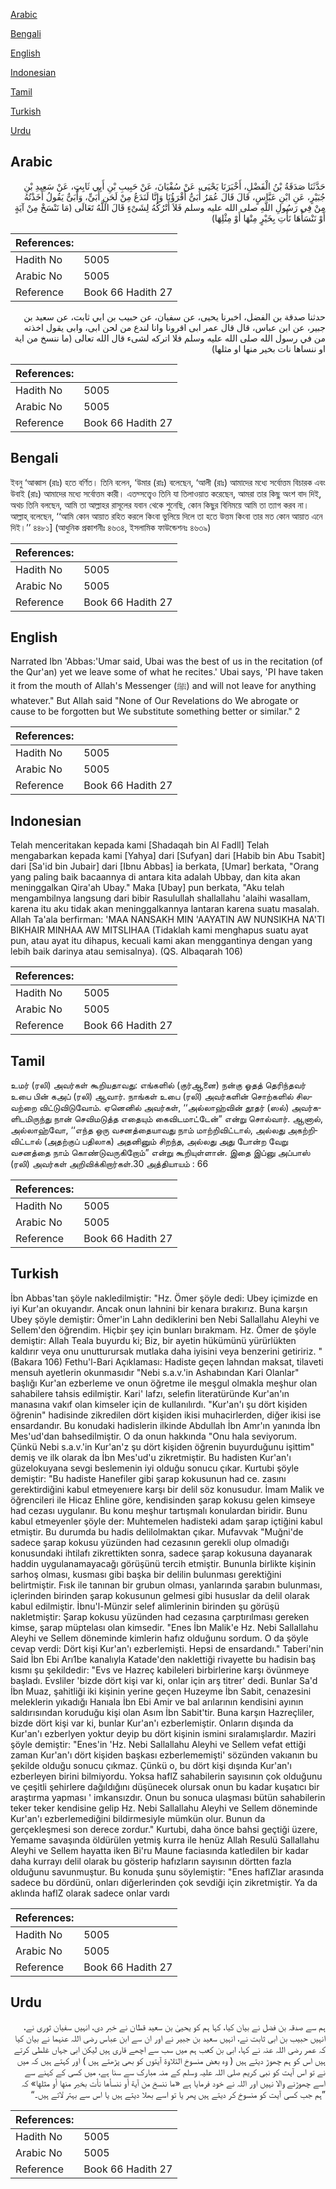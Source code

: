 [Arabic](#arabic)

[Bengali](#bengali)

[English](#english)

[Indonesian](#indonesian)

[Tamil](#tamil)

[Turkish](#turkish)

[Urdu](#urdu)

## Arabic


<div dir="rtl" lang="ar" style={{fontSize:'larger',backgroundColor:'#f8f9fa',padding:20}}>
حَدَّثَنَا صَدَقَةُ بْنُ الْفَضْلِ، أَخْبَرَنَا يَحْيَى، عَنْ سُفْيَانَ، عَنْ حَبِيبِ بْنِ أَبِي ثَابِتٍ، عَنْ سَعِيدِ بْنِ جُبَيْرٍ، عَنِ ابْنِ عَبَّاسٍ، قَالَ قَالَ عُمَرُ أُبَىٌّ أَقْرَؤُنَا وَإِنَّا لَنَدَعُ مِنْ لَحَنِ أُبَىٍّ، وَأُبَىٌّ يَقُولُ أَخَذْتُهُ مِنْ فِي رَسُولِ اللَّهِ صلى الله عليه وسلم فَلاَ أَتْرُكُهُ لِشَىْءٍ قَالَ اللَّهُ تَعَالَى ‏(‏مَا نَنْسَخْ مِنْ آيَةٍ أَوْ نَنْسَأْهَا نَأْتِ بِخَيْرٍ مِنْهَا أَوْ مِثْلِهَا‏)‏
</div>
<div style={{backgroundColor:'#f8f9fa',padding:20, marginBottom: 10}}><table> <thead> <tr> <th>References:</th> <th></th> </tr> </thead> <tbody><tr><td>Hadith No</td><td>5005</td></tr><tr><td>Arabic No</td><td>5005</td></tr><tr><td>Reference</td><td>Book 66 Hadith 27</td></tr></tbody></table></div>


<div dir="rtl" lang="ar" style={{fontSize:'larger',backgroundColor:'#f8f9fa',padding:20}}>
حدثنا صدقة بن الفضل، اخبرنا يحيى، عن سفيان، عن حبيب بن ابي ثابت، عن سعيد بن جبير، عن ابن عباس، قال قال عمر ابى اقرونا وانا لندع من لحن ابى، وابى يقول اخذته من في رسول الله صلى الله عليه وسلم فلا اتركه لشىء قال الله تعالى (ما ننسخ من اية او ننساها نات بخير منها او مثلها)
</div>
<div style={{backgroundColor:'#f8f9fa',padding:20, marginBottom: 10}}><table> <thead> <tr> <th>References:</th> <th></th> </tr> </thead> <tbody><tr><td>Hadith No</td><td>5005</td></tr><tr><td>Arabic No</td><td>5005</td></tr><tr><td>Reference</td><td>Book 66 Hadith 27</td></tr></tbody></table></div>

## Bengali


<div dir="ltr" lang="bn" style={{fontSize:'larger',backgroundColor:'#f8f9fa',padding:20}}>
ইবনু ‘আব্বাস (রাঃ) হতে বর্ণিত। তিনি বলেন, ‘উমার (রাঃ) বলেছেন, ‘আলী (রাঃ) আমাদের মধ্যে সর্বোত্তম বিচারক এবং উবাই (রাঃ) আমাদের মধ্যে সর্বোত্তম কারী। এতদ্সত্ত্বেও তিনি যা তিলাওয়াত করেছেন, আমরা তার কিছু অংশ বাদ দিই, অথচ তিনি বলছেন, আমি তা আল্লাহর রাসূলের যবান থেকে শুনেছি, কোন কিছুর বিনিময়ে আমি তা ত্যাগ করব না। আল্লাহ্ বলেছেন, ‘‘আমি কোন আয়াত রহিত করলে কিংবা ভুলিয়ে দিলে তা হতে উত্তম কিংবা তার মত কোন আয়াত এনে দিই।’’ ৪৪৮১] (আধুনিক প্রকাশনীঃ ৪৬৩৪, ইসলামিক ফাউন্ডেশনঃ ৪৬৩৯)
</div>
<div style={{backgroundColor:'#f8f9fa',padding:20, marginBottom: 10}}><table> <thead> <tr> <th>References:</th> <th></th> </tr> </thead> <tbody><tr><td>Hadith No</td><td>5005</td></tr><tr><td>Arabic No</td><td>5005</td></tr><tr><td>Reference</td><td>Book 66 Hadith 27</td></tr></tbody></table></div>

## English


<div dir="ltr" lang="en" style={{fontSize:'larger',backgroundColor:'#f8f9fa',padding:20}}>
Narrated Ibn 'Abbas:'Umar said, Ubai was the best of us in the recitation (of the Qur'an) yet we leave some of what he recites.' Ubai says, 'PI have taken it from the mouth of Allah's Messenger (ﷺ) and will not leave for anything whatever." But Allah said "None of Our Revelations do We abrogate or cause to be forgotten but We substitute something better or similar." 2
</div>
<div style={{backgroundColor:'#f8f9fa',padding:20, marginBottom: 10}}><table> <thead> <tr> <th>References:</th> <th></th> </tr> </thead> <tbody><tr><td>Hadith No</td><td>5005</td></tr><tr><td>Arabic No</td><td>5005</td></tr><tr><td>Reference</td><td>Book 66 Hadith 27</td></tr></tbody></table></div>

## Indonesian


<div dir="ltr" lang="id" style={{fontSize:'larger',backgroundColor:'#f8f9fa',padding:20}}>
Telah menceritakan kepada kami [Shadaqah bin Al Fadll] Telah mengabarkan kepada kami [Yahya] dari [Sufyan] dari [Habib bin Abu Tsabit] dari [Sa'id bin Jubair] dari [Ibnu Abbas] ia berkata, [Umar] berkata, "Orang yang paling baik bacaannya di antara kita adalah Ubbay, dan kita akan meninggalkan Qira'ah Ubay." Maka [Ubay] pun berkata, "Aku telah mengambilnya langsung dari bibir Rasulullah shallallahu 'alaihi wasallam, karena itu aku tidak akan meninggalkannya lantaran karena suatu masalah. Allah Ta'ala berfirman: 'MAA NANSAKH MIN 'AAYATIN AW NUNSIKHA NA'TI BIKHAIR MINHAA AW MITSLIHAA (Tidaklah kami menghapus suatu ayat pun, atau ayat itu dihapus, kecuali kami akan menggantinya dengan yang lebih baik darinya atau semisalnya). (QS. Albaqarah 106)
</div>
<div style={{backgroundColor:'#f8f9fa',padding:20, marginBottom: 10}}><table> <thead> <tr> <th>References:</th> <th></th> </tr> </thead> <tbody><tr><td>Hadith No</td><td>5005</td></tr><tr><td>Arabic No</td><td>5005</td></tr><tr><td>Reference</td><td>Book 66 Hadith 27</td></tr></tbody></table></div>

## Tamil


<div dir="ltr" lang="ta" style={{fontSize:'larger',backgroundColor:'#f8f9fa',padding:20}}>
உமர் (ரலி) அவர்கள் கூறியதாவது: எங்களில் (குர்ஆனை) நன்கு ஓதத் தெரிந்தவர் உபை பின் கஅப் (ரலி) ஆவார். நாங்கள் உபை (ரலி) அவர்களின் சொற்களில் சிலவற்றை விட்டுவிடுவோம். ஏனெனில் அவர்கள், ‘‘அல்லாஹ்வின் தூதர் (ஸல்) அவர்களிடமிருந்து நான் செவிமடுத்த எதையும் கைவிடமாட்டேன்” என்று சொல்வார். ஆனால், அல்லாஹ்வோ, ‘‘எந்த ஒரு வசனத்தையாவது நாம் மாற்றிவிட்டால், அல்லது அகற்றிவிட்டால் (அதற்குப் பதிலாக) அதனினும் சிறந்த, அல்லது அது போன்ற வேறு வசனத்தை நாம் கொண்டுவருகிறோம்” என்று கூறியுள்ளான். இதை இப்னு அப்பாஸ் (ரலி) அவர்கள் அறிவிக்கிறார்கள்.30 அத்தியாயம் : 66
</div>
<div style={{backgroundColor:'#f8f9fa',padding:20, marginBottom: 10}}><table> <thead> <tr> <th>References:</th> <th></th> </tr> </thead> <tbody><tr><td>Hadith No</td><td>5005</td></tr><tr><td>Arabic No</td><td>5005</td></tr><tr><td>Reference</td><td>Book 66 Hadith 27</td></tr></tbody></table></div>

## Turkish


<div dir="ltr" lang="tr" style={{fontSize:'larger',backgroundColor:'#f8f9fa',padding:20}}>
İbn Abbas'tan şöyle nakledilmiştir: "Hz. Ömer şöyle dedi: Ubey içimizde en iyi Kur'an okuyandır. Ancak onun lahnini bir kenara bırakırız. Buna karşın Ubey şöyle demiştir: Ömer'in Lahn dediklerini ben Nebi Sallallahu Aleyhi ve Sellem'den öğrendim. Hiçbir şey için bunları bırakmam. Hz. Ömer de şöyle demiştir: Allah Teala buyurdu ki; Biz, bir ayetin hükümünü yürürlükten kaldırır veya onu unutturursak mutlaka daha iyisini veya benzerini getiririz. "(Bakara 106) Fethu'l-Bari Açıklaması: Hadiste geçen lahndan maksat, tilaveti mensuh ayetlerin okunmasıdır "Nebi s.a.v.'in Ashabından Kari Olanlar" başlığı Kur'an ezberleme ve onun öğretme ile meşgul olmakla meşhur olan sahabilere tahsis edilmiştir. Kari' lafzı, selefin literatüründe Kur'an'ın manasına vakıf olan kimseler için de kullanılırdı. "Kur'an'ı şu dört kişiden öğrenin" hadisinde zikredilen dört kişiden ikisi muhacirlerden, diğer ikisi ise ensardandır. Bu konudaki hadislerin ilkinde Abdullah İbn Amr'ın yanında İbn Mes'ud'dan bahsedilmiştir. O da onun hakkında "Onu hala seviyorum. Çünkü Nebi s.a.v.'in Kur'an'z şu dört kişiden öğrenin buyurduğunu işittim" demiş ve ilk olarak da İbn Mes'ud'u zikretmiştir. Bu hadisten Kur'an'ı güzelokuyana sevgi beslemenin iyi olduğu sonucu çıkar. Kurtubi şöyle demiştir: "Bu hadiste Hanefiler gibi şarap kokusunun had ce. zasını gerektirdiğini kabul etmeyenıere karşı bir delil söz konusudur. İmam Malik ve öğrencileri ile Hicaz Ehline göre, kendisinden şarap kokusu gelen kimseye had cezası uygulanır. Bu konu meşhur tartışmalı konulardan biridir. Bunu kabul etmeyenler şöyle der: Muhtemelen hadisteki adam şarap içtiğini kabul etmiştir. Bu durumda bu hadis delilolmaktan çıkar. Mufavvak "Muğni'de sadece şarap kokusu yüzünden had cezasının gerekli olup olmadığı konusundaki ihtilafı zikrettikten sonra, sadece şarap kokusuna dayanarak haddin uygulanamayacağı görüşünü tercih etmiştir. Bununla birlikte kişinin sarhoş olması, kusması gibi başka bir delilin bulunması gerektiğini belirtmiştir. Fısk ile tanınan bir grubun olması, yanlarında şarabın bulunması, içlerinden birinden şarap kokusunun gelmesi gibi hususlar da delil olarak kabul edilmiştir. İbnu'l-Münzir selef alimlerinin birinden şu görüşü nakletmiştir: Şarap kokusu yüzünden had cezasına çarptırılması gereken kimse, şarap müptelası olan kimsedir. "Enes İbn Malik'e Hz. Nebi Sallallahu Aleyhi ve Sellem döneminde kimlerin hafız olduğunu sordum. O da şöyle cevap verdi: Dört kişi Kur'an'ı ezberlemişti. Hepsi de ensardandı." Taberi'nin Said İbn Ebi Arı1be kanalıyla Katade'den naklettiği rivayette bu hadisin baş kısmı şu şekildedir: "Evs ve Hazreç kabileleri birbirlerine karşı övünmeye başladı. Evsliler 'bizde dört kişi var ki, onlar için arş titrer' dedi. Bunlar Sa'd İbn Muaz, şahitliği iki kişinin yerine geçen Huzeyme İbn Sabit, cenazesini meleklerin yıkadığı Hanıala İbn Ebi Amir ve bal arılarının kendisini ayının saldırısından koruduğu kişi olan Asım İbn Sabit'tir. Buna karşın Hazreçliler, bizde dört kişi var ki, bunlar Kur'an'ı ezberlemiştir. Onların dışında da Kur'an'ı ezberlyen yoktur deyip bu dört kişinin ismini sıralamışlardır. Maziri şöyle demiştir: "Enes'in 'Hz. Nebi Sallallahu Aleyhi ve Sellem vefat ettiği zaman Kur'an'ı dört kişiden başkası ezberlememişti' sözünden vakıanın bu şekilde olduğu sonucu çıkmaz. Çünkü o, bu dört kişi dışında Kur'an'ı ezberleyen birini bilmiyordu. Yoksa haflZ sahabilerin sayısının çok olduğunu ve çeşitli şehirlere dağıldığını düşünecek olursak onun bu kadar kuşatıcı bir araştırma yapması ' imkansızdır. Onun bu sonuca ulaşması bütün sahabilerin teker teker kendisine gelip Hz. Nebi Sallallahu Aleyhi ve Sellem döneminde Kur'an'ı ezberlemediğini bildirmesiyle mümkün olur. Bunun da gerçekleşmesi son derece zordur." Kurtubi, daha önce bahsi geçtiği üzere, Yemame savaşında öldürülen yetmiş kurra ile henüz Allah Resulü Sallallahu Aleyhi ve Sellem hayatta iken Bi'ru Maune faciasında katledilen bir kadar daha kurrayı delil olarak bu gösterip hafızların sayısının dörtten fazla olduğunu savunmuştur. Bu konuda şunu söylemiştir: "Enes haflZlar arasında sadece bu dördünü, onları diğerlerinden çok sevdiği için zikretmiştir. Ya da aklında haflZ olarak sadece onlar vardı
</div>
<div style={{backgroundColor:'#f8f9fa',padding:20, marginBottom: 10}}><table> <thead> <tr> <th>References:</th> <th></th> </tr> </thead> <tbody><tr><td>Hadith No</td><td>5005</td></tr><tr><td>Arabic No</td><td>5005</td></tr><tr><td>Reference</td><td>Book 66 Hadith 27</td></tr></tbody></table></div>

## Urdu


<div dir="rtl" lang="ur" style={{fontSize:'larger',backgroundColor:'#f8f9fa',padding:20}}>
ہم سے صدقہ بن فضل نے بیان کیا، کہا ہم کو یحییٰ بن سعید قطان نے خبر دی، انہیں سفیان ثوری نے، انہیں حبیب بن ابی ثابت نے، انہیں سعید بن جبیر نے اور ان سے ابن عباس رضی اللہ عنہما نے بیان کیا کہ عمر رضی اللہ عنہ نے کہا، ابی بن کعب ہم میں سب سے اچھے قاری ہیں لیکن ابی جہاں غلطی کرتے ہیں اس کو ہم چھوڑ دیتے ہیں ( وہ بعض منسوخ التلاوۃ آیتوں کو بھی پڑھتے ہیں ) اور کہتے ہیں کہ میں نے تو اس آیت کو نبی کریم صلی اللہ علیہ وسلم کے منہ مبارک سے سنا ہے، میں کسی کے کہنے سے اسے چھوڑنے والا نہیں اور اللہ نے خود فرمایا ہے «ما ننسخ من آية أو ننسأها نأت بخير منها أو مثلها‏» کہ ”ہم جب کسی آیت کو منسوخ کر دیتے ہیں پھر یا تو اسے بھلا دیتے ہیں یا اس سے بہتر لاتے ہیں۔“
</div>
<div style={{backgroundColor:'#f8f9fa',padding:20, marginBottom: 10}}><table> <thead> <tr> <th>References:</th> <th></th> </tr> </thead> <tbody><tr><td>Hadith No</td><td>5005</td></tr><tr><td>Arabic No</td><td>5005</td></tr><tr><td>Reference</td><td>Book 66 Hadith 27</td></tr></tbody></table></div>